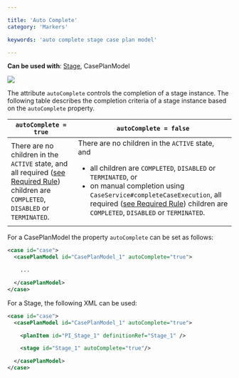 ```yaml
---

title: 'Auto Complete'
category: 'Markers'

keywords: 'auto complete stage case plan model'

---
```


**Can be used with**: [Stage](ref:#grouping-tasks-stage), CasePlanModel

<img class="img-responsive" src="ref:asset:/assets/cmmn/auto-complete-marker.png"/>

The attribute `autoComplete` controls the completion of a stage instance. The following table describes the completion criteria of a stage instance based on the `autoComplete` property.

<table class="table table-bordered">
  <thead>
    <tr>
      <th>
        <code>autoComplete = true</code>
      </th>
      <th>
        <code>autoComplete = false</code>
      </th>
    </tr>
  </thead>
  <tbody>
    <tr>
      <td>
        There are no children in the <code>ACTIVE</code> state, and all required (<a href="ref:#markers-required-rule">see Required Rule</a>) children are <code>COMPLETED</code>, <code>DISABLED</code> or <code>TERMINATED</code>.
      </td>
      <td>
        There are no children in the <code>ACTIVE</code> state, and
        <ul>
          <li>all children are <code>COMPLETED</code>, <code>DISABLED</code> or <code>TERMINATED</code>, or</li>
          <li>on manual completion using <code>CaseService#completeCaseExecution</code>, all required (<a href="ref:#markers-required-rule">see Required Rule</a>) children are <code>COMPLETED</code>, <code>DISABLED</code> or <code>TERMINATED</code>.</li>
        </ul>
      </td>
    </tr>
  </tbody>
</table>

For a CasePlanModel the property `autoComplete` can be set as follows:

```xml
<case id="case">
  <casePlanModel id="CasePlanModel_1" autoComplete="true">

    ...

  </casePlanModel>
</case>
```

For a Stage, the following XML can be used:

```xml
<case id="case">
  <casePlanModel id="CasePlanModel_1" autoComplete="true">

    <planItem id="PI_Stage_1" definitionRef="Stage_1" />

    <stage id="Stage_1" autoComplete="true"/>

  </casePlanModel>
</case>
```

